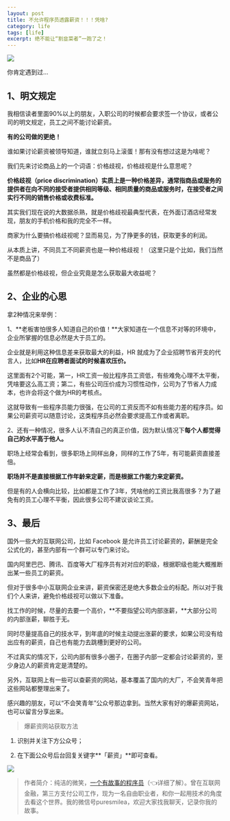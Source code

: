 ```yaml
---
layout: post
title: 不允许程序员透露薪资！！！凭啥?
category: life
tags: [life]
excerpt: 绝不能让“割韭菜者”一跑了之！
---
```


![](http://favorites.ren/assets/images/2020/it/toulu/toulu01.jpg) 

你肯定遇到过...

## 1、明文规定

我相信读者里面90%以上的朋友，入职公司的时候都会要求签一个协议，或者公司的明文规定，员工之间不能讨论薪资。

**有的公司做的更绝！**

谁如果讨论薪资被领导知道，谁就立刻马上滚蛋！那有没有想过这是为啥呢？

我们先来讨论商品上的一个词语：价格歧视，价格歧视是什么意思呢？

**价格歧视（price discrimination）实质上是一种价格差异，通常指商品或服务的提供者在向不同的接受者提供相同等级、相同质量的商品或服务时，在接受者之间实行不同的销售价格或收费标准。**

其实我们现在说的大数据杀熟，就是价格歧视最典型代表，在外面订酒店经常发现，朋友的手机价格和我的完全不一样。

商家为什么要搞价格歧视呢？显而易见，为了挣更多的钱，获取更多的利润。

从本质上讲，不同员工不同薪资也是一种价格歧视！（这里只是个比如，我们当然不是商品了）

虽然都是价格歧视，但企业究竟是怎么获取最大收益呢？

## 2、企业的心思

拿2种情况来举例：

1、**老板害怕很多人知道自己的价值！**大家知道在一个信息不对等的环境中，企业所掌握的信息必然是大于员工的。

企业就是利用这种信息差来获取最大的利益，HR 就成为了企业招聘节省开支的代言人，比如**HR在应聘者面试的时候喜欢压价。**

这里面有2个可能，第一，HR工资一般比程序员工资低，有些难免心理不太平衡，凭啥要这么高工资；第二，有些公司压价成为习惯性动作，公司为了节省人力成本，也许会将这个做为HR的考核点。

这就导致有一些程序员能力很强，在公司的工资反而不如有些能力差的程序员。如果公司薪资可以随意讨论，这类程序员必然会要求提高工作或者离职。

2、还有一种情况，很多人认不清自己的真正价值，因为默认情况下**每个人都觉得自己的水平高于他人。**

职场上经常会看到，很多职场上同样出身，同样的工作了5年，有可能薪资直接差倍。

**职场并不是直接根据工作年龄来定薪，而是根据工作能力来定薪资。**

但是有的人会横向比较，比如都是工作了3年，凭啥他的工资比我高很多？为了避免有的员工心理不平衡，因此很多公司不建议谈论工资。

## 3、最后

国外一些大的互联网公司，比如 Facebook 是允许员工讨论薪资的，薪酬是完全公式化的，甚至内部有一个群可以专门来讨论。

国内阿里巴巴、腾讯、百度等大厂程序员有对对应的职级，根据职级也能大概推断出某一些员工的薪资。

但对于很多中小互联网企业来讲，薪资保密还是绝大多数企业的标配。所以对于我们个人来讲，避免价格歧视可以做以下准备。

找工作的时候，尽量的去要一个高价，**不要指望公司内部涨薪，**大部分公司的内部涨薪，聊胜于无。

同时尽量提高自己的技水平，到年底的时候主动提出涨薪的要求，如果公司没有给出应有的薪资，自己也有能力去跳槽到更好的公司。

不过真实的情况下，公司内部有很多小圈子，在圈子内部一定都会讨论薪资的，至少身边人的薪资肯定是清楚的。

另外，互联网上有一些可以查薪资的网站，基本覆盖了国内的大厂，不会笑青年把这些网站都整理出来了。

感兴趣的朋友，可以“不会笑青年”公众号那边拿到。当然大家有好的爆薪资网站，也可以留言分享出来。

>爆薪资网站获取方法

1. 识别并关注下方公众号；

2. 在下面公众号后台回复关键字**「薪资」**即可查看。

![](http://favorites.ren/assets/images/2020/it/toulu/toulu01.jpg) 

>作者简介：纯洁的微笑，[一个有故事的程序员](https://mp.weixin.qq.com/s/bPk_-DcGF_7lTDoR1pKqVg)（👈详细了解）。曾在互联网金融，第三方支付公司工作，现为一名自由职业者，和你一起用技术的角度去看这个世界。我的微信号puresmilea，欢迎大家找我聊天，记录你我的故事。